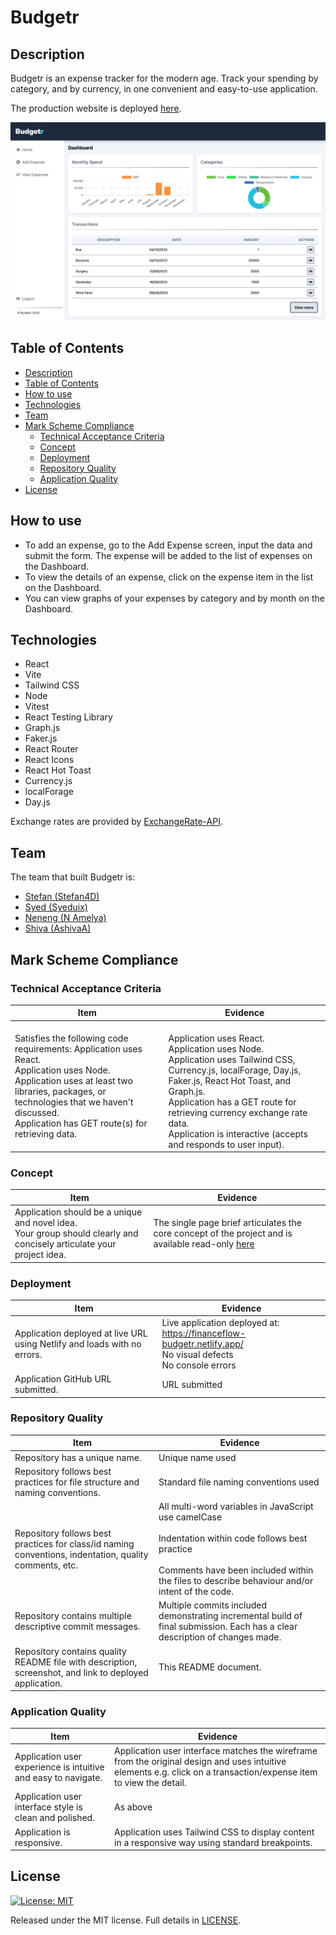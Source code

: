 # Budgetr

## Description

Budgetr is an expense tracker for the modern age. Track your spending by category, and by currency, in one convenient and easy-to-use application.

The production website is deployed [here](https://financeflow-budgetr.netlify.app/).

![Screenshot of deployed webpage](./deployed-app.png)

## Table of Contents

- [Description](#description)
- [Table of Contents](#table-of-contents)
- [How to use](#how-to-use)
- [Technologies](#technologies)
- [Team](#team)
- [Mark Scheme Compliance](#mark-scheme-compliance)
  - [Technical Acceptance Criteria](#technical-acceptance-criteria)
  - [Concept](#concept)
  - [Deployment](#deployment)
  - [Repository Quality](#repository-quality)
  - [Application Quality](#application-quality)
- [License](#license)

## How to use

- To add an expense, go to the Add Expense screen, input the data and submit the form. The expense will be added to the list of expenses on the Dashboard.
- To view the details of an expense, click on the expense item in the list on the Dashboard.
- You can view graphs of your expenses by category and by month on the Dashboard.

## Technologies

- React
- Vite
- Tailwind CSS
- Node
- Vitest
- React Testing Library
- Graph.js
- Faker.js
- React Router
- React Icons
- React Hot Toast
- Currency.js
- localForage
- Day.js

Exchange rates are provided by [ExchangeRate-API](https://www.exchangerate-api.com/).

## Team

The team that built Budgetr is:

- [Stefan (Stefan4D)](https://github.com/Stefan4D)
- [Syed (Syeduix)](https://github.com/Syeduix)
- [Neneng (N Amelya)](https://github.com/noeamelya/)
- [Shiva (AshivaA)](https://github.com/AshivaA)

## Mark Scheme Compliance

### Technical Acceptance Criteria

| Item                                                                                                                                                                                                                                                      | Evidence                                                                                                                                                                                                                                                                                                                 |
| --------------------------------------------------------------------------------------------------------------------------------------------------------------------------------------------------------------------------------------------------------- | ------------------------------------------------------------------------------------------------------------------------------------------------------------------------------------------------------------------------------------------------------------------------------------------------------------------------ |
| Satisfies the following code requirements: Application uses React. <br/> Application uses Node. <br/> Application uses at least two libraries, packages, or technologies that we haven't discussed.<br/>Application has GET route(s) for retrieving data. | <br/>Application uses React. <br/>Application uses Node.<br/>Application uses Tailwind CSS, Currency.js, localForage, Day.js, Faker.js, React Hot Toast, and Graph.js. <br/>Application has a GET route for retrieving currency exchange rate data.<br/>Application is interactive (accepts and responds to user input). |

### Concept

| Item                                                                                                                       | Evidence                                                                                                                                                                                              |
| -------------------------------------------------------------------------------------------------------------------------- | ----------------------------------------------------------------------------------------------------------------------------------------------------------------------------------------------------- |
| Application should be a unique and novel idea. <br/> Your group should clearly and concisely articulate your project idea. | The single page brief articulates the core concept of the project and is available read-only [here](https://docs.google.com/document/d/1MC0y5PKDFoR-GZwCd4qMGuBGgXzgv3n2V7F29H-fhOY/edit?usp=sharing) |

### Deployment

| Item                                                                     | Evidence                                                                                                               |
| ------------------------------------------------------------------------ | ---------------------------------------------------------------------------------------------------------------------- |
| Application deployed at live URL using Netlify and loads with no errors. | Live application deployed at: https://financeflow-budgetr.netlify.app/ <br/>No visual defects <br /> No console errors |
| Application GitHub URL submitted.                                        | URL submitted                                                                                                          |

### Repository Quality

| Item                                                                                                    | Evidence                                                                                                                                                                                                                  |
| ------------------------------------------------------------------------------------------------------- | ------------------------------------------------------------------------------------------------------------------------------------------------------------------------------------------------------------------------- |
| Repository has a unique name.                                                                           | Unique name used                                                                                                                                                                                                          |
| Repository follows best practices for file structure and naming conventions.                            | Standard file naming conventions used                                                                                                                                                                                     |
| Repository follows best practices for class/id naming conventions, indentation, quality comments, etc.  | All multi-word variables in JavaScript use camelCase<br /><br /> Indentation within code follows best practice <br /><br /> Comments have been included within the files to describe behaviour and/or intent of the code. |
| Repository contains multiple descriptive commit messages.                                               | Multiple commits included demonstrating incremental build of final submission. Each has a clear description of changes made.                                                                                              |
| Repository contains quality README file with description, screenshot, and link to deployed application. | This README document.                                                                                                                                                                                                     |

### Application Quality

| Item                                                           | Evidence                                                                                                                                                           |
| -------------------------------------------------------------- | ------------------------------------------------------------------------------------------------------------------------------------------------------------------ |
| Application user experience is intuitive and easy to navigate. | Application user interface matches the wireframe from the original design and uses intuitive elements e.g. click on a transaction/expense item to view the detail. |
| Application user interface style is clean and polished.        | As above                                                                                                                                                           |
| Application is responsive.                                     | Application uses Tailwind CSS to display content in a responsive way using standard breakpoints.                                                                   |

## License

[![License: MIT](https://img.shields.io/badge/License-MIT-yellow.svg)](https://opensource.org/licenses/MIT)

Released under the MIT license. Full details in [LICENSE](./LICENSE).
